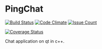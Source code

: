 # PingChat
[![Build Status](https://travis-ci.org/HoudayerPierre/PingChat.svg)](https://travis-ci.org/HoudayerPierre/PingChat)
[![Code Climate](https://codeclimate.com/github/HoudayerPierre/PingChat/badges/gpa.svg)](https://codeclimate.com/github/HoudayerPierre/PingChat)
[![Issue Count](https://codeclimate.com/github/HoudayerPierre/PingChat/badges/issue_count.svg)](https://codeclimate.com/github/HoudayerPierre/PingChat)

[![Coverage Status](https://coveralls.io/repos/HoudayerPierre/PingChat/badge.svg?branch=master&service=github)](https://coveralls.io/github/HoudayerPierre/PingChat?branch=master)

Chat application on qt in c++.
